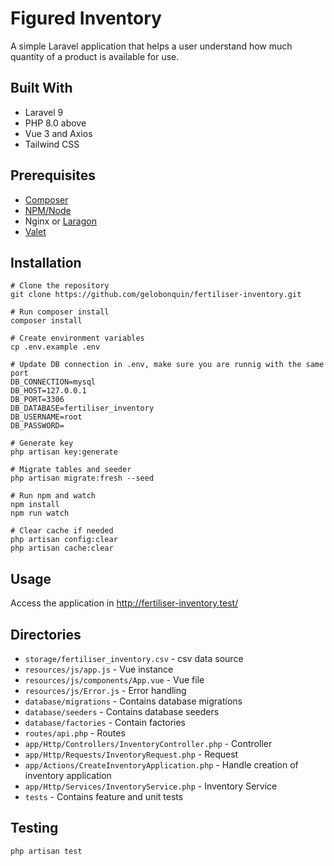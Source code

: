
# Figured Inventory

A simple  Laravel application that helps a user understand how much quantity of a product is available for use.

## Built With
- Laravel 9
- PHP 8.0 above
- Vue 3 and Axios
- Tailwind CSS

## Prerequisites
- [Composer](https://getcomposer.org/) 
- [NPM/Node](https://nodejs.org/en/)
- Nginx or [Laragon](https://laragon.org/)
- [Valet](https://laravel.com/docs/9.x/valet)

## Installation
    # Clone the repository
    git clone https://github.com/gelobonquin/fertiliser-inventory.git

    # Run composer install
    composer install

    # Create environment variables
    cp .env.example .env

    # Update DB connection in .env, make sure you are runnig with the same port
    DB_CONNECTION=mysql
    DB_HOST=127.0.0.1
    DB_PORT=3306
    DB_DATABASE=fertiliser_inventory
    DB_USERNAME=root
    DB_PASSWORD=

    # Generate key
    php artisan key:generate

    # Migrate tables and seeder
    php artisan migrate:fresh --seed

    # Run npm and watch
    npm install
    npm run watch

    # Clear cache if needed
    php artisan config:clear
    php artisan cache:clear

## Usage
Access the application in http://fertiliser-inventory.test/



## Directories
- `storage/fertiliser_inventory.csv` - csv data source
- `resources/js/app.js` - Vue instance
- `resources/js/components/App.vue` - Vue file
- `resources/js/Error.js` - Error handling
- `database/migrations` - Contains database migrations
- `database/seeders` - Contains database seeders
- `database/factories` - Contain factories
- `routes/api.php` - Routes
- `app/Http/Controllers/InventoryController.php` - Controller
- `app/Http/Requests/InventoryRequest.php` - Request
- `app/Actions/CreateInventoryApplication.php` - Handle creation of inventory application
- `app/Http/Services/InventoryService.php` - Inventory Service
- `tests` - Contains feature and unit tests


## Testing
    php artisan test